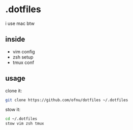 # .dotfiles
i use mac btw

## inside
- vim config
- zsh setup
- tmux conf

## usage
clone it:
```bash
git clone https://github.com/ofnu/dotfiles ~/.dotfiles
```

stow it:
```bash
cd ~/.dotfiles
stow vim zsh tmux
```
